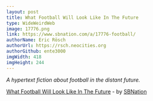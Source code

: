 ```yaml
---
layout: post
title: What Football Will Look Like In The Future
type: WideWeirdWeb
image: 17776.png
link: https://www.sbnation.com/a/17776-football/
authorName: Eric Rösch
authorUrl: https://rsch.neocities.org
authorGithub: ente3000
imgWidth: 418
imgHeight: 244
---
```


_A hypertext fiction about football in the distant future._

[What Football Will Look Like In The Future](https://www.sbnation.com/a/17776-football/) - by [SBNation](https://www.sbnation.com/)
